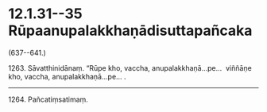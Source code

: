 # 12.1.31--35 Rūpaanupalakkhaṇādisuttapañcaka

(637--641.)

1263\. Sāvatthinidānaṃ. “Rūpe kho, vaccha, anupalakkhaṇā…pe…  viññāṇe kho, vaccha, anupalakkhaṇā…pe… .

---

1264\. Pañcatiṃsatimaṃ.

